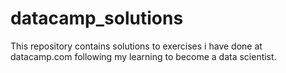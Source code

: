 # datacamp_solutions
This repository contains solutions to exercises i have done at datacamp.com following my learning to become a data scientist.

